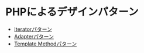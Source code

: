 # PHPによるデザインパターン

- [Iteratorパターン](https://github.com/viva-yasu/php_design_pattern/tree/master/iterator "Iteratorパターン")
- [Adapterパターン](https://github.com/viva-yasu/php_design_pattern/tree/master/adapter "Adapterパターン")
- [Template Methodパターン](https://github.com/viva-yasu/php_design_pattern/tree/master/template_method "Template Methodパターン")
